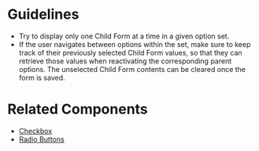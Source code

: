 # Guidelines

-   Try to display only one Child Form at a time in a given option set.
-   If the user navigates between options within the set, make sure to keep track of their previously selected Child Form values, so that they can retrieve those values when reactivating the corresponding parent options. The unselected Child Form contents can be cleared once the form is saved.

# Related Components

-   [Checkbox](#/form/Checkbox)
-   [Radio Buttons](#/form/RadioButton)
